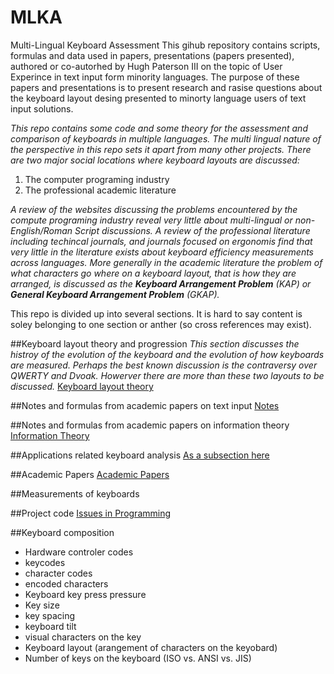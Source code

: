 # MLKA
Multi-Lingual Keyboard Assessment
This gihub repository contains scripts, formulas and data used in papers, presentations (papers presented), authored or co-autorhed by Hugh Paterson III on the topic of User Experince in text input form minority languages. The purpose of these papers and presentations is to present research and rasise questions about the keyboard layout desing presented to minorty language users of text input solutions.

_This repo contains some code and some theory for the assessment and comparison of keyboards in multiple languages. The multi lingual nature of the perspective in this repo sets it apart from many other projects. There are two major social locations where keyboard layouts are discussed:_
  1. The computer programing industry
  2. The professional academic literature

_A review of the websites discussing the problems encountered by the compute programing industry reveal very little about multi-lingual or non-English/Roman Script discussions. A review of the professional literature including techincal journals, and journals focused on ergonomis find that very little in the literature exists about keyboard efficiency measurements across languages. More generally in the academic literature the problem of what characters go where on a keyboard layout, that is how they are arranged, is discussed as the **Keyboard Arrangement Problem** (KAP) or **General Keyboard Arrangement Problem** (GKAP)._

This repo is divided up into several sections. It is hard to say content is soley belonging to one section or anther (so cross references may exist).

##Keyboard layout theory and progression
_This section discusses the histroy of the evolution of the keyboard and the evolution of how keyboards are measured. Perhaps the best known discussion is the contraversy over QWERTY and Dvoak. Howerver there are more than these two layouts to be discussed._
[Keyboard layout theory](/KeyboardLayoutTheory.md)

##Notes and formulas from academic papers on text input
[Notes](/notes.md)

##Notes and formulas from academic papers on information theory
[Information Theory](/InformationTheory.md)

##Applications related keyboard analysis
[As a subsection here](/ReferencesAndLinks.md)

##Academic Papers
[Academic Papers](/AcademicPapersToCheckOut.md)

##Measurements of keyboards

##Project code
[Issues in Programming](/PythonHelps.md)

##Keyboard composition
* Hardware controler codes
* keycodes
* character codes
* encoded characters
* Keyboard key press pressure
* Key size
* key spacing
* keyboard tilt
* visual characters on the key
* Keyboard layout (arangement of characters on the keyobard)
* Number of keys on the keyboard (ISO vs. ANSI vs. JIS)
